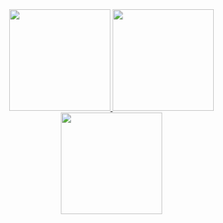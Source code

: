 <div align="center">
  <a href="https://github.com/LeikRad">
  <img height="180em" src="https://github.r2v.ch/codewars?user=LeikRad&stroke=%23238871"/>
  <img height="180em" src="https://github-readme-stats-npdib1p4e-leikrad.vercel.app/api?username=LeikRad&show_icons=true&theme=gotham&include_all_commits=true&count_private=true"/>
  <img height="180em" src="https://github-readme-stats-npdib1p4e-leikrad.vercel.app/api/top-langs/?username=LeikRad&layout=compact&langs_count=7&theme=gotham"/>
</div>
